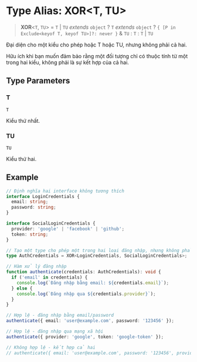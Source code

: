 # Type Alias: XOR\<T, TU\>

> **XOR**\<`T`, `TU`\> = `T` \| `TU` _extends_ `object` ? `T` _extends_ `object` ? `{ [P in Exclude<keyof T, keyof TU>]?: never }` & `TU` : `T` : `T` \| `TU`

Đại diện cho một kiểu cho phép hoặc T hoặc TU, nhưng không phải cả hai.

Hữu ích khi bạn muốn đảm bảo rằng một đối tượng chỉ có thuộc tính từ một trong hai kiểu,
không phải là sự kết hợp của cả hai.

## Type Parameters

### T

`T`

Kiểu thứ nhất.

### TU

`TU`

Kiểu thứ hai.

## Example

```typescript
// Định nghĩa hai interface không tương thích
interface LoginCredentials {
  email: string;
  password: string;
}

interface SocialLoginCredentials {
  provider: 'google' | 'facebook' | 'github';
  token: string;
}

// Tạo một type cho phép một trong hai loại đăng nhập, nhưng không phải cả hai
type AuthCredentials = XOR<LoginCredentials, SocialLoginCredentials>;

// Hàm xử lý đăng nhập
function authenticate(credentials: AuthCredentials): void {
  if ('email' in credentials) {
    console.log(`Đăng nhập bằng email: ${credentials.email}`);
  } else {
    console.log(`Đăng nhập qua ${credentials.provider}`);
  }
}

// Hợp lệ - đăng nhập bằng email/password
authenticate({ email: 'user@example.com', password: '123456' });

// Hợp lệ - đăng nhập qua mạng xã hội
authenticate({ provider: 'google', token: 'google-token' });

// Không hợp lệ - kết hợp cả hai
// authenticate({ email: 'user@example.com', password: '123456', provider: 'google', token: 'google-token' });
```
